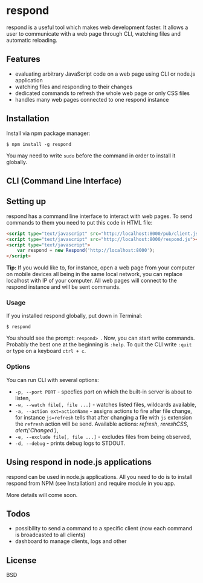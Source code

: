 # respond

respond is a useful tool which makes web development faster. It allows a user to communicate with a web page through CLI, watching files and automatic reloading.

## Features

* evaluating arbitrary JavaScript code on a web page using CLI or node.js application
* watching files and responding to their changes
* dedicated commands to refresh the whole web page or only CSS files
* handles many web pages connected to one respond instance

## Installation

Install via npm package manager:

```
$ npm install -g respond
```

You may need to write `sudo` before the command in order to install it globally.

## CLI (Command Line Interface)

## Setting up

respond has a command line interface to interact with web pages. To send commands to them you need to put this code in HTML file:

```html
<script type="text/javascript" src="http://localhost:8000/pub/client.js"></script>
<script type="text/javascript" src="http://localhost:8000/respond.js"></script>
<script type="text/javascript">
	var respond = new Respond('http://localhost:8000');
</script>
```

**Tip:** If you would like to, for instance, open a web page from your computer on mobile devices all being in the same local network, you can replace localhost with IP of your computer. All web pages will connect to the respond instance and will be sent commands.

### Usage

If you installed respond globally, put down in Terminal:

```
$ respond
```

You should see the prompt: `respond> `. Now, you can start write commands. Probably the best one at the beginning is `:help`. To quit the CLI write `:quit` or type on a keyboard `ctrl + c`.

### Options

You can run CLI with several options:

* `-p, --port PORT` - specfies port on which the built-in server is about to listen,
* `-w, --watch file[, file ...]` - watches listed files, wildcards available,
* `-a, --action ext=actionName` - assigns actions to fire after file change, for instance `js=refresh` tells that after changing a file with `js` extension the `refresh` action will be send. Available actions: _refresh_, _rereshCSS_, _alert('Changed')_,
* `-e, --exclude file[, file ...]` - excludes files from being observed,
* `-d, --debug` - prints debug logs to STDOUT.

## Using respond in node.js applications

respond can be used in node.js applications. All you need to do is to install respond from NPM (see Installation) and require module in you app.

More details will come soon.

## Todos

* possibility to send a command to a specific client (now each command is broadcasted to all clients)
* dashboard to manage clients, logs and other

## License

BSD